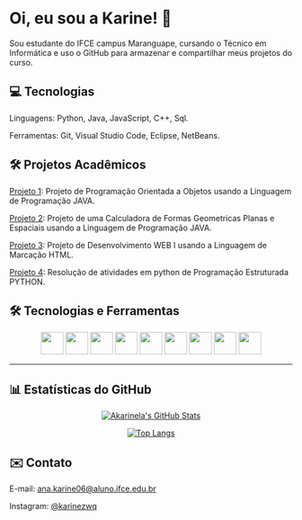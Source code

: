 # Oi, eu sou a Karine! 👋
Sou estudante do IFCE campus Maranguape, cursando o Técnico em Informática e uso o GitHub para armazenar e compartilhar meus projetos do curso.

## 💻 Tecnologias
Linguagens: Python, Java, JavaScript, C++, Sql.

Ferramentas: Git, Visual Studio Code, Eclipse, NetBeans.

## 🛠 Projetos Acadêmicos
[Projeto 1](https://github.com/akarinela/DISCIPLINA-POO-2025.1): Projeto de Programação Orientada a Objetos usando a Linguagem de Programação JAVA.

[Projeto 2](https://github.com/akarinela/Projeto-figurasGeometricasPOO): Projeto de uma Calculadora de Formas Geometricas Planas e Espaciais usando a Linguagem de Programação JAVA.

[Projeto 3](https://github.com/akarinela/Projetos-HTML-Web): Projeto de Desenvolvimento WEB I usando a Linguagem de Marcação HTML.

[Projeto 4](https://github.com/akarinela/Projetos-PEST): Resolução de atividades em python de Programação Estruturada PYTHON.

## 🛠️ Tecnologias e Ferramentas
<div align="center">
  <!-- Linguagens -->
  <img src="https://cdn.jsdelivr.net/gh/devicons/devicon/icons/python/python-original.svg" width="40"/>
  <img src="https://cdn.jsdelivr.net/gh/devicons/devicon/icons/javascript/javascript-original.svg" width="40"/>
  <img src="https://cdn.jsdelivr.net/gh/devicons/devicon/icons/html5/html5-original.svg" width="40"/>
  <img src="https://cdn.jsdelivr.net/gh/devicons/devicon/icons/css3/css3-original.svg" width="40"/>
  <img src="https://cdn.jsdelivr.net/gh/devicons/devicon/icons/java/java-original.svg" width="40"/>
  
  <!-- Ferramentas -->
  <img src="https://cdn.jsdelivr.net/gh/devicons/devicon/icons/mysql/mysql-original.svg" width="40"/>
  <img src="https://cdn.jsdelivr.net/gh/devicons/devicon/icons/git/git-original.svg" width="40"/>
  <img src="https://cdn.jsdelivr.net/gh/devicons/devicon/icons/github/github-original.svg" width="40"/>
  <img src="https://cdn.jsdelivr.net/gh/devicons/devicon/icons/linux/linux-original.svg" width="40"/>
</div>


---

## 📊 Estatísticas do GitHub
<div align="center">
  
[![Akarinela's GitHub Stats](https://github-readme-stats.vercel.app/api?username=akarinela&show_icons=true&theme=tokyonight)](https://github.com/akarinela)

[![Top Langs](https://github-readme-stats.vercel.app/api/top-langs/?username=akarinela&layout=compact&theme=tokyonight)](https://github.com/akarinela)

</div>

## ✉️ Contato
E-mail: ana.karine06@aluno.ifce.edu.br

Instagram: [@karinezwq](https://www.instagram.com/karinezwq/)
